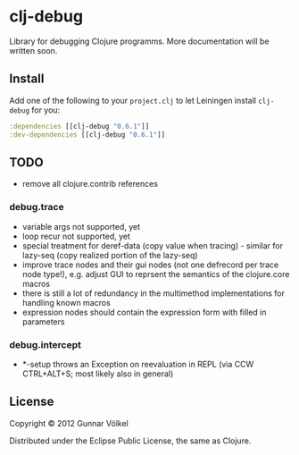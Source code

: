 # clj-debug

Library for debugging Clojure programms. More documentation will be written soon.


## Install

Add one of the following to your ```project.clj``` to let Leiningen install ```clj-debug``` for you:

```clj
:dependencies [[clj-debug "0.6.1"]]
:dev-dependencies [[clj-debug "0.6.1"]]
```


## TODO

* remove all clojure.contrib references

### debug.trace

* variable args not supported, yet
* loop recur not supported, yet
* special treatment for deref-data (copy value when tracing) - similar for lazy-seq (copy realized portion of the lazy-seq)
* improve trace nodes and their gui nodes (not one defrecord per trace node type!), e.g. adjust GUI to reprsent the semantics of the clojure.core macros
* there is still a lot of redundancy in the multimethod implementations for handling known macros
* expression nodes should contain the expression form with filled in parameters

### debug.intercept

* *-setup throws an Exception on reevaluation in REPL (via CCW CTRL+ALT+S; most likely also in general)

## License

Copyright © 2012 Gunnar Völkel

Distributed under the Eclipse Public License, the same as Clojure.
